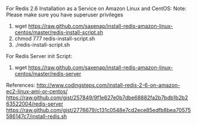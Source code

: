 For Redis 2.6 Installation as a Service on Amazon Linux and CentOS:
Note: Please make sure you have superuser privileges

1. wget https://raw.github.com/saxenap/install-redis-amazon-linux-centos/master/redis-install-script.sh
2. chmod 777 redis-install-script.sh
3. ./redis-install-script.sh

For Redis Server init Script:

1. wget https://raw.github.com/saxenap/install-redis-amazon-linux-centos/master/redis-server

References:
http://www.codingsteps.com/install-redis-2-6-on-amazon-ec2-linux-ami-or-centos/
https://raw.github.com/gist/257849/9f1e627e0b7dbe68882fa2b7bdb1b2b263522004/redis-server
https://raw.github.com/gist/2776679/c131c0548e7cd2ece85edfb8bea70575586147c7/install-redis.sh
